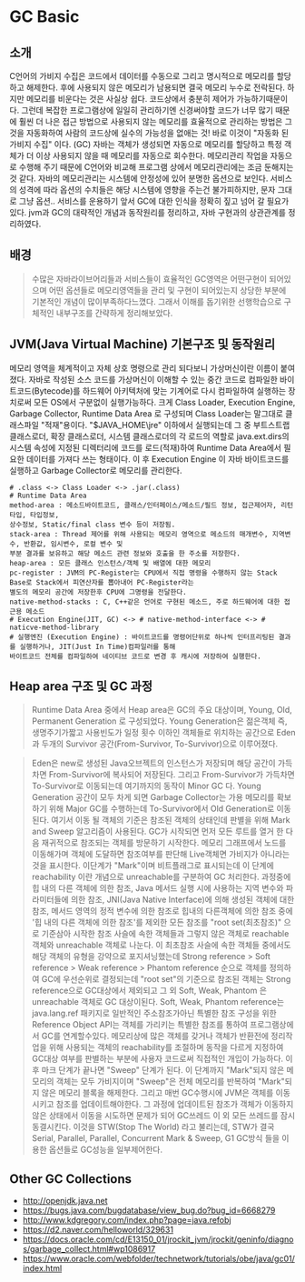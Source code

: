 # GC Basic

## 소개
C언어의 가비지 수집은 코드에서 데이터를 수동으로 그리고 명시적으로 메모리를 할당하고 해제한다.
후에 사용되지 않은 메모리가 남용되면 결국 메모리 누수로 전락된다.
하지만 메모리를 비운다는 것은 사실상 쉽다. 코드상에서 충분히 제어가 가능하기때문이다. 
그런데 복잡한 프로그램상에 일일히 관리하기엔 신경써야할 코드가 너무 많기 때문에 훨씬 더 나은 접근 방법으로 
사용되지 않는 메모리를 효율적으로 관리하는 방법은 그것을 자동화하여 사람의 코드상에 실수의 가능성을 없애는 것! 
바로 이것이 "자동화 된 가비지 수집" 이다. (GC)
자바는 객체가 생성되면 자동으로 메모리를 할당하고 특정 객체가 더 이상 사용되지 않을 때 메모리를 자동으로 회수한다. 
메모리관리 작업을 자동으로 수행해 주기 때문에 C언어와 비교해 프로그램 상에서 메모리관리에는 조금 둔해지는것 같다. 
자바의 메모리관리는 시스템에 안정성에 있어 분명한 옵션으로 보인다. 
서비스의 성격에 따라 옵션의 수치들은 해당 시스템에 영향을 주는건 불가피하지만, 문자 그대로 그냥 옵션..
서비스를 운용하기 앞서 GC에 대한 인식을 정확히 짚고 넘어 갈 필요가 있다.
jvm과 GC의 대략적인 개념과 동작원리를 정리하고, 자바 구현과의 상관관계를 정리하였다.

## 배경
  > 수많은 자바라이브어리들과 서비스들이 효율적인 GC영역은 어떤구현이 되어있으며 어떤 옵션들로 메모리영역들을 관리 및 구현이 되어있는지 상당한 부분에 기본적인 개념이 많이부족하다느꼈다. 그래서 이해를 돕기위한 선행학습으로 구체적인 내부구조를 간략하게 정리해보았다.

## JVM(Java Virtual Machine) 기본구조 및 동작원리
메모리 영역을 체계적이고 자체 상호 명령으로 관리 되다보니 가상머신이란 이름이 붙여졌다. 자바로 작성된 소스 코드를 가상머신이 이해할 수 있는 중간 코드로 컴파일한 바이트코드(Bytecode)를 하드웨어 아키텍처에 맞는 기계어로 다시 컴파일하여 실행하는 장치로써 모든 OS에서 구분없이 실행가능하다. 크게 Class Loader, Execution Engine, Garbage Collector, Runtime Data Area 로 구성되며 Class Loader는 말그대로 클래스파일 "적재"용이다. "$JAVA_HOME\jre\" 이하에서 실행되는데 그 중 부트스트랩 클래스로더, 확장 클래스로더, 시스템 클래스로더의 각 로드의 역할로 java.ext.dirs의 시스템 속성에 지정된 디렉터리에 코드를 로드(적재)하여 Runtime Data Area에서 필요한 데이터를 가져다 쓰는 형태이다. 이 후 Execution Engine 이 자바 바이트코드를 실행하고 Garbage Collector로 메모리를 관리한다.

	# .class <-> Class Loader <-> .jar(.class)
	# Runtime Data Area
	method-area : 메소드바이트코드, 클래스/인터페이스/메소드/필드 정보, 접근제어자, 리턴타입, 타입정보, 
	상수정보, Static/final class 변수 등이 저장됨.
	stack-area : Thread 제어를 위해 사용되는 메모리 영역으로 메소드의 매개변수, 지역변수, 반환값, 임시변수, 로컬 변수 및 
	부분 결과를 보유하고 해당 메소드 관련 정보와 호출을 한 주소를 저장한다.
	heap-area : 모든 클래스 인스턴스/객체 및 배열에 대한 메모리
	pc-register : JVM의 PC-Register는 CPU에서 직접 명령을 수행하지 않는 Stack Base로 Stack에서 피연산자를 뽑아내어 PC-Register라는 
	별도의 메모리 공간에 저장한후 CPU에 그명령을 전달한다.
	native-method-stacks : C, C++같은 언어로 구현된 메소드, 주로 하드웨어에 대한 접근용 메소드
	# Execution Engine(JIT, GC) <-> # native-method-interface <-> # naticve-method-library
	# 실행엔진 (Execution Engine) : 바이트코드를 명령어단위로 하나씩 인터프리팅된 결과를 실행하거나, JIT(Just In Time)컴파일러를 통해
	바이트코드 전체를 컴파일하여 네이티브 코드로 변경 후 캐시에 저장하여 실행한다.


## Heap area 구조 및 GC 과정
  > Runtime Data Area 중에서 Heap area은 GC의 주요 대상이며, Young, Old, Permanent Generation 로 구성되었다. 
    Young Generation은 젊은객체 즉, 생명주기가짧고 사용빈도가 일정 횟수 이하인 객체들로 위치하는 공간으로
    Eden과 두개의 Survivor 공간(From-Survivor, To-Survivor)으로 이루어졌다.

  > Eden은 new로 생성된 Java오브젝트의 인스턴스가 저장되며 해당 공간이 가득차면 From-Survivor에 복사되어 저장된다.
    그리고 From-Survivor가 가득차면 To-Survivor로 이동되는데 여기까지의 동작이 Minor GC 다.
    Young Generation 공간이 모두 차게 되면 Garbage Collector는 가용 메모리를 확보하기 위해 Major GC를 수행하는데 To-Survivor에서
    Old Generation로 이동된다. 여기서 이동 될 객체의 기준은 참조된 객체의 상태인데 판별을 위해 Mark and Sweep 알고리즘이 사용된다. 
    GC가 시작되면 먼저 모든 루트를 열거 한 다음 재귀적으로 참조되는 객체를 방문하기 시작한다. 메모리 그래프에서 노드를 이동해가며 객체에 도달하면 참조여부를 판단해 
    Live객체면 가비지가 아니라는 것을 표시한다. 이단계가 "Mark"이며 비트플래그로 표시되는데 이 단계에 reachability 이란 개념으로 unreachable를 구분하여 GC 처리한다.
    과정중에 힙 내의 다른 객체에 의한 참조, Java 메서드 실행 시에 사용하는 지역 변수와 파라미터들에 의한 참조, JNI(Java Native Interface)에 의해 생성된 
    객체에 대한 참조, 메서드 영역의 정적 변수에 의한 참조로 힙내의 다른객체에 의한 참조 중에 '힙 내의 다른 객체에 의한 참조'를 제외한 모든 참조를 
    "root set(최초참조)" 으로 기준삼아 시작한 참조 사슬에 속한 객체들과 그렇지 않은 객체로 reachable 객체와 unreachable 객체로 나눈다. 
    이 최초참조 사슬에 속한 객체들 중에서도 해당 객체의 유형을 강약으로 포지셔닝했는데 Strong reference > Soft reference > Weak reference >
    Phantom reference 순으로 객체를 정의하여 GC에 우선순위로 결정되는데 "root set"의 기준으로 참조된 객체는 Strong reference으로 
    GC대상에서 제외되고 그 외 Soft, Weak, Phantom 은 unreachable 객체로 GC 대상이된다.
    Soft, Weak, Phantom reference는 java.lang.ref 패키지로 일반적인 주소참조가아닌 특별한 참조 구성을 위한 Reference Object API는 객체를 가리키는 
    특별한 참조를 통하여 프로그램상에서 GC를 연계할수있다. 메모리상에 많은 객체를 갖거나 객체가 반환전에 정리작업을 위해 사용되는 객체의 reachability를 조절하며 
    동작을 다르게 지정하여 GC대상 여부를 판별하는 부분에 사용자 코드로써 직접적인 개입이 가능하다.  이 후 마크 단계가 끝나면 "Sweep" 단계가 된다. 
    이 단계까지 "Mark"되지 않은 메모리의 객체는 모두 가비지이며 "Sweep"은 전체 메모리를 반복하여 "Mark"되지 않은 메모리 블록을 해제한다. 
    그리고 매번 GC수행시에 JVM은 객체를 이동시키고 참조를 업데이트해야한다. 그 과정에 업데이트된 참조가 객체가 이동하지 않은 상태에서 이동을 시도하면 문제가 되어 
    GC쓰레드 이 외 모든 쓰레드를 잠시 동결시킨다. 이것을 STW(Stop The World) 라고 불리는데, STW가 결국 Serial, Parallel, Parallel, 
    Concurrent Mark & Sweep, G1 GC방식 들을 이용한 옵션들로 GC성능을 일부제어한다.

## Other GC Collections
 - http://openjdk.java.net
 - https://bugs.java.com/bugdatabase/view_bug.do?bug_id=6668279
 - http://www.kdgregory.com/index.php?page=java.refobj
 - https://d2.naver.com/helloworld/329631
 - https://docs.oracle.com/cd/E13150_01/jrockit_jvm/jrockit/geninfo/diagnos/garbage_collect.html#wp1086917
 - https://www.oracle.com/webfolder/technetwork/tutorials/obe/java/gc01/index.html
